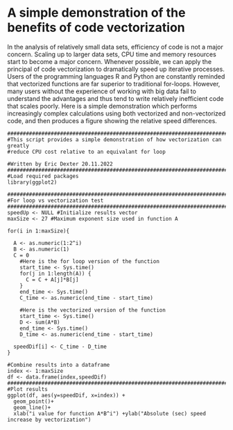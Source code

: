 # A simple demonstration of the benefits of code vectorization

In the analysis of relatively small data sets, efficiency of code is not a major concern. Scaling up to larger data sets, CPU time and memory resources start to become a major concern. Whenever possible, we can apply the principal of code vectorization to dramatically speed up iterative processes. Users of the programming languages R and Python are constantly reminded that vectorized functions are far superior to traditional for-loops. However, many users without the experience of working with big data fail to understand the advantages and thus tend to write relatively inefficient code that scales poorly. Here is a simple demonstration which performs increasingly complex calculations using both vectorized and non-vectorized code, and then produces a figure showing the relative speed differences. 

````
################################################################################
#This script provides a simple demonstration of how vectorization can greatly
#reduce CPU cost relative to an equivalant for loop

#Written by Eric Dexter 20.11.2022
################################################################################
#Load required packages
library(ggplot2)

################################################################################
#For loop vs vectorization test
################################################################################
speedUp <- NULL #Initialize results vector
maxSize <- 27 #Maximum exponent size used in function A

for(i in 1:maxSize){
  
  A <- as.numeric(1:2^i)
  B <- as.numeric(1)
  C = 0
    #Here is the for loop version of the function
    start_time <- Sys.time()
    for(j in 1:length(A)) {
      C = C + A[j]*B[j]
    }
    end_time <- Sys.time()
    C_time <- as.numeric(end_time - start_time)

    #Here is the vectorized version of the function
    start_time <- Sys.time()
    D <- sum(A*B)
    end_time <- Sys.time()
    D_time <- as.numeric(end_time - start_time)

  speedDif[i] <- C_time - D_time
}

#Combine results into a dataframe
index <- 1:maxSize
df <- data.frame(index,speedDif)
################################################################################
#Plot results
ggplot(df, aes(y=speedDif, x=index)) +
  geom_point()+
  geom_line()+
  xlab("i value for function A*B^i") +ylab("Absolute (sec) speed increase by vectorization")
````

